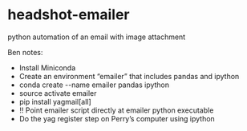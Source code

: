 # headshot-emailer
python automation of an email with image attachment

Ben notes:
* Install Miniconda
* Create an environment “emailer” that includes pandas and ipython
* conda create --name emailer pandas ipython
* source activate emailer
* pip install yagmail[all]
* !! Point emailer script directly at emailer python executable
* Do the yag register step on Perry’s computer using ipython
